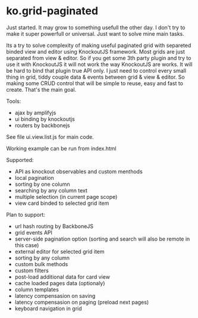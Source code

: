 ko.grid-paginated
============
Just started. It may grow to something usefull the other day. I don't try to make it super powerfull or universal. Just want to solve mine main tasks.

Its a try to solve complexity of making useful paginated grid with separeted binded view and editor using KnockoutJS framework. Most grids are just separated from view & editor. So if you get some 3th party plugin and try to use it with KnockoutJS it will not work the way KnockoutJS are works. It will be hard to bind that plugin true API only. I just need to control every small thing in grid, tiddy couple data & events between grid & view & editor. So making some CRUD control that will be simple to reuse, easy and fast to create. That's the main goal.

Tools:

- ajax by amplifyjs
- ui binding by knockoutjs
- routers by backbonejs

See file ui.view.list.js for main code.

Working example can be run from index.html

Supported:

- API as knockout observables and custom menthods
- local pagination
- sorting by one column
- searching by any column text
- multiple selection (in current page scope)
- view card binded to selected grid item

Plan to support:

- url hash routing by BackboneJS
- grid events API
- server-side pagination option (sorting and search will also be remote in this case)
- external editor for selected grid item
- sorting by any column
- custom bulk methods
- custom filters
- post-load additional data for card view
- cache loaded pages data (optionaly)
- column templates
- latency compensasion on saving
- latency compensasion on paging (preload next pages)
- keyboard navigation in grid